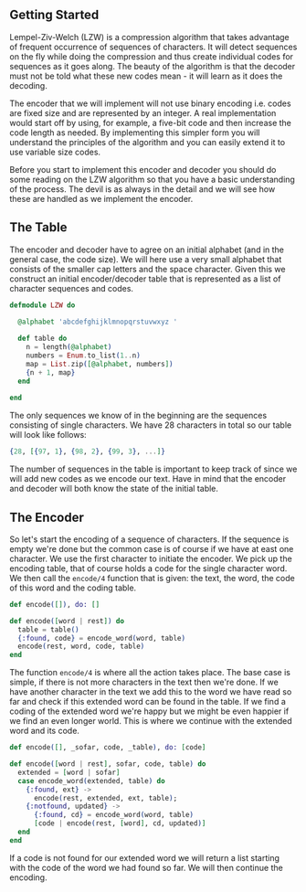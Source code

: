## Getting Started

Lempel-Ziv-Welch (LZW) is a compression algorithm that takes advantage of frequent occurrence of sequences of characters. It will detect sequences on the fly while doing the compression and thus create individual codes for sequences as it goes along. The beauty of the algorithm is that the decoder must not be told what these new codes mean - it will learn as it does the decoding.

The encoder that we will implement will not use binary encoding i.e. codes are fixed size and are represented by an integer. A real implementation would start off by using, for example, a five-bit code and then increase the code length as needed. By implementing this simpler form you will understand the principles of the algorithm and you can easily extend it to use variable size codes.

Before you start to implement this encoder and decoder you should do some reading on the LZW algorithm so that you have a basic understanding of the process. The devil is as always in the detail and we will see how these are handled as we implement the encoder.

## The Table

The encoder and decoder have to agree on an initial alphabet (and in the general case, the code size). We will here use a very small alphabet that consists of the smaller cap letters and the space character. Given this we construct an initial encoder/decoder table that is represented as a list of character sequences and codes.

``` elixir
defmodule LZW do

  @alphabet 'abcdefghijklmnopqrstuvwxyz '
  
  def table do
    n = length(@alphabet)
    numbers = Enum.to_list(1..n)
    map = List.zip([@alphabet, numbers])
    {n + 1, map}
  end
  
end
```

The only sequences we know of in the beginning are the sequences consisting of single characters. We have 28 characters in total so our table will look like follows:

``` elixir
{28, [{97, 1}, {98, 2}, {99, 3}, ...]}
```

The number of sequences in the table is important to keep track of since we will add new codes as we encode our text. Have in mind that the encoder and decoder will both know the state of the initial table.

## The Encoder

So let's start the encoding of a sequence of characters. If the sequence is empty we're done but the common case is of course if we have at east one character. We use the first character to initiate the encoder. We pick up the encoding table, that of course holds a code for the single character word. We then call the `encode/4` function that is given: the text, the word, the code of this word and the coding table.
 
``` elixir
def encode([]), do: []

def encode([word | rest]) do
  table = table()
  {:found, code} = encode_word(word, table)
  encode(rest, word, code, table)
end
```

The function `encode/4` is where all the action takes place. The base case is simple, if there is not more characters in the text then we're done. If we have another character in the text we add this to the word we have read so far and check if this extended word can be found in the table. If we find a coding of the extended word we're happy but we might be even happier if we find an even longer world. This is where we continue with the extended word and its code.

``` elixir
def encode([], _sofar, code, _table), do: [code]

def encode([word | rest], sofar, code, table) do
  extended = [word | sofar]
  case encode_word(extended, table) do
    {:found, ext} ->
      encode(rest, extended, ext, table);
    {:notfound, updated} ->
      {:found, cd} = encode_word(word, table)
      [code | encode(rest, [word], cd, updated)]
  end
end
```

If a code is not found for our extended word we will return a list starting with the code of the word we had found so far. We will then continue the encoding.
